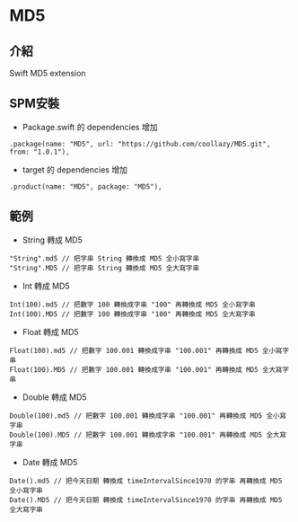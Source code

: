 # MD5

## 介紹

Swift MD5 extension

## SPM安裝

- Package.swift 的 dependencies 增加

```
.package(name: "MD5", url: "https://github.com/coollazy/MD5.git", from: "1.0.1"),
```

- target 的 dependencies 增加

```
.product(name: "MD5", package: "MD5"),
```

## 範例

- String 轉成 MD5

```
"String".md5 // 把字串 String 轉換成 MD5 全小寫字串
"String".MD5 // 把字串 String 轉換成 MD5 全大寫字串
```

- Int 轉成 MD5

```
Int(100).md5 // 把數字 100 轉換成字串 "100" 再轉換成 MD5 全小寫字串
Int(100).MD5 // 把數字 100 轉換成字串 "100" 再轉換成 MD5 全大寫字串
```

- Float 轉成 MD5

```
Float(100).md5 // 把數字 100.001 轉換成字串 "100.001" 再轉換成 MD5 全小寫字串
Float(100).MD5 // 把數字 100.001 轉換成字串 "100.001" 再轉換成 MD5 全大寫字串
```

- Double 轉成 MD5

```
Double(100).md5 // 把數字 100.001 轉換成字串 "100.001" 再轉換成 MD5 全小寫字串
Double(100).MD5 // 把數字 100.001 轉換成字串 "100.001" 再轉換成 MD5 全大寫字串
```

- Date 轉成 MD5 

```
Date().md5 // 把今天日期 轉換成 timeIntervalSince1970 的字串 再轉換成 MD5 全小寫字串
Date().MD5 // 把今天日期 轉換成 timeIntervalSince1970 的字串 再轉換成 MD5 全大寫字串
```


